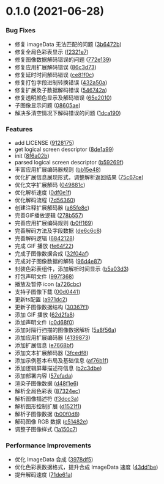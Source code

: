 # 0.1.0 (2021-06-28)


### Bug Fixes

* 修复 imageData 无法匹配的问题 ([3b6472b](https://github.com/WX-DongXing/git-viewer/commit/3b6472b8e42cbee0c7a9f9d248675d2ffc608f68))
* 修复全局色彩表显示 ([f2321e7](https://github.com/WX-DongXing/git-viewer/commit/f2321e732baa6e824d4fd8310565646cea345464))
* 修复图像数据解码错误的问题 ([772e139](https://github.com/WX-DongXing/git-viewer/commit/772e13942090c1ffbebb49bff2b7a360d14aaeb9))
* 修复应用扩展解码错误 ([86c3d73](https://github.com/WX-DongXing/git-viewer/commit/86c3d73993b09919d0570257303b96f74ec12b47))
* 修复延时时间解码错误 ([ce81f0c](https://github.com/WX-DongXing/git-viewer/commit/ce81f0cd5de6a3d4fea3c894ce11196e86107c9e))
* 修复打包字段进制转换错误 ([432a50a](https://github.com/WX-DongXing/git-viewer/commit/432a50ab72a07e104b1f3fd226d521958c280911))
* 修复扩展及子数据解码错误 ([546742a](https://github.com/WX-DongXing/git-viewer/commit/546742ab0905c89b1445d24842c9d02127d9761f))
* 修复透明颜色显示及解码错误 ([65e2010](https://github.com/WX-DongXing/git-viewer/commit/65e20106ad39df395201f3478ac7e5279b425e58))
* 子图像显示问题 ([08605ae](https://github.com/WX-DongXing/git-viewer/commit/08605ae65469076e492c3a892fa34f0f482374f0))
* 解决多清空情况下解码错误的问题 ([1dca190](https://github.com/WX-DongXing/git-viewer/commit/1dca190b0c7fea0bd8f0ea11c80cbd0cdd0413ac))


### Features

* add LICENSE ([9128175](https://github.com/WX-DongXing/git-viewer/commit/912817557c5dce9f2af7788766ee4c47343d3233))
* get logical screen descriptor ([8de1a99](https://github.com/WX-DongXing/git-viewer/commit/8de1a99dea7e0f3ee5574843c77ba5b8af343cc3))
* init ([8f6a02b](https://github.com/WX-DongXing/git-viewer/commit/8f6a02bfe47daf5446ed304e8012b8945d240bb0))
* parsed logical screen descriptor ([b59269f](https://github.com/WX-DongXing/git-viewer/commit/b59269f4f382dea04e67ab4c0f17851128f09a39))
* 丰富应用扩展编码器规则 ([bb15e48](https://github.com/WX-DongXing/git-viewer/commit/bb15e48993eb27b1a4ae657e07a18ba74bb6ec1b))
* 优化扩展信息展现形式，调整解析返回结果 ([75c67ce](https://github.com/WX-DongXing/git-viewer/commit/75c67ce923aa7a74bb5d492ec57033c032f272d1))
* 优化文字扩展解码 ([049881c](https://github.com/WX-DongXing/git-viewer/commit/049881cebf700b62dc0151813a2fa75d48b4f15f))
* 优化解析速度 ([0df0e1f](https://github.com/WX-DongXing/git-viewer/commit/0df0e1f74edccf3dfa5fef8aac0e372b35032253))
* 优化解码流程 ([7d56360](https://github.com/WX-DongXing/git-viewer/commit/7d5636029627d7ed92e5ab7a1a6a6cec670da09d))
* 创建注释扩展解码器 ([a65fe8c](https://github.com/WX-DongXing/git-viewer/commit/a65fe8c3f660519e15e2d28ea4aee7c86d5d8edf))
* 完善GIF播放逻辑 ([278b557](https://github.com/WX-DongXing/git-viewer/commit/278b557121bae1f5e46318d1fe63a12b680561b5))
* 完善应用扩展编码规则 ([b0ff169](https://github.com/WX-DongXing/git-viewer/commit/b0ff1690d99fe7650349eb1a8735e908b4686568))
* 完善解码方法及字段数据 ([de6c6c8](https://github.com/WX-DongXing/git-viewer/commit/de6c6c81dee0522c351c5b5207538cdd62521985))
* 完善解码逻辑 ([6842128](https://github.com/WX-DongXing/git-viewer/commit/6842128a6419f6ce5899b3bbc806f5b84cb6917e))
* 完成 GIF 播放 ([fe64f22](https://github.com/WX-DongXing/git-viewer/commit/fe64f22f8a2f98f79272c73d86a410d583aa708a))
* 完成子图像数据合成 ([32f04af](https://github.com/WX-DongXing/git-viewer/commit/32f04afd0f03b3fd4ef243dca5d84710d9094e33))
* 完成对子图像数据的解码 ([96d4e87](https://github.com/WX-DongXing/git-viewer/commit/96d4e873f58fa3729b0673d888be9e88eae49b59))
* 封装色彩表组件，添加解析时间显示 ([b5a03d3](https://github.com/WX-DongXing/git-viewer/commit/b5a03d39833eab473cec95dec259f286a96225bc))
* 打包声明文件 ([997f368](https://github.com/WX-DongXing/git-viewer/commit/997f3681a6566264d9dcd712181366968a6f65d2))
* 播放及暂停 icon ([a726cbc](https://github.com/WX-DongXing/git-viewer/commit/a726cbc2eea11e09e79f4ba18e32835a64c667ca))
* 支持子图像下载 ([00d0441](https://github.com/WX-DongXing/git-viewer/commit/00d044179b22d84e26b5f4a235165bc4c0e9faaa))
* 更新ts配置 ([a971dc2](https://github.com/WX-DongXing/git-viewer/commit/a971dc287d7258b00580270d45fb4921756ab9b1))
* 更新子图像数据结构 ([30367f1](https://github.com/WX-DongXing/git-viewer/commit/30367f120ccb0c96517eb5e22ef8795825752f5b))
* 添加 GIF 播放 ([62d2fa8](https://github.com/WX-DongXing/git-viewer/commit/62d2fa82ddb7dcd2ee1a4aad5e7a993472888e18))
* 添加声明文件 ([c0d68f0](https://github.com/WX-DongXing/git-viewer/commit/c0d68f0456546ee579cc40b027d81b9497273595))
* 添加对隔行扫描的图像数据解析 ([5a8f56a](https://github.com/WX-DongXing/git-viewer/commit/5a8f56ac81b821777aadca847f17ba4ecc42e576))
* 添加应用扩展编码器 ([4139873](https://github.com/WX-DongXing/git-viewer/commit/413987377191c4d9cd952d04d8db62612c4a7a18))
* 添加扩展信息 ([e7668bf](https://github.com/WX-DongXing/git-viewer/commit/e7668bf406fcde9ef56d205c4497aab79e087ef7))
* 添加文本扩展解码器 ([3fcedf8](https://github.com/WX-DongXing/git-viewer/commit/3fcedf8766231105dcaa01f8d6a280d4f6d7b6b6))
* 添加示例基本布局及基础信息 ([af76b1f](https://github.com/WX-DongXing/git-viewer/commit/af76b1fde885ffa2c4d2e90ef00d5d9a467e9b2e))
* 添加逻辑屏幕描述符信息 ([b2c3dbe](https://github.com/WX-DongXing/git-viewer/commit/b2c3dbe33671382e71a33302bbd542ef47ce2e11))
* 添加部署内容 ([57efada](https://github.com/WX-DongXing/git-viewer/commit/57efadafd20630d62c6400c32133b4f81f38ad39))
* 渲染子图像数据 ([d48f1e6](https://github.com/WX-DongXing/git-viewer/commit/d48f1e6a8245a12d795e3d7140215adc2e1b38dc))
* 解析全局色彩表 ([87324ec](https://github.com/WX-DongXing/git-viewer/commit/87324ecab07a36dd972fbde5f86f023584015dea))
* 解析图像描述符 ([f3dcc3a](https://github.com/WX-DongXing/git-viewer/commit/f3dcc3ab540df2c2acfe9ed80644921293691604))
* 解析图形控制扩展 ([d1521f1](https://github.com/WX-DongXing/git-viewer/commit/d1521f19143f60f41f4bdc7b1d97b48906192ef3))
* 解析子图像数据 ([b00f0d8](https://github.com/WX-DongXing/git-viewer/commit/b00f0d8558c97ffaa8b0c86eb1686631a9589da8))
* 解码图像 RGB 数据 ([c51482e](https://github.com/WX-DongXing/git-viewer/commit/c51482eb8992088b2831b89c5fda750e68bb99ff))
* 调整子图像样式 ([1a150c7](https://github.com/WX-DongXing/git-viewer/commit/1a150c757781523fd2a4dabab129afb0e189c195))


### Performance Improvements

* 优化 ImageData 合成 ([3978df5](https://github.com/WX-DongXing/git-viewer/commit/3978df54a54c7be1e755abff6001b05a7ee9a683))
* 优化色彩表数据格式，提升合成 ImageData 速度 ([43dd1be](https://github.com/WX-DongXing/git-viewer/commit/43dd1bef3bb74a2783bfb2f4c75d452e3fe4d763))
* 提升解码速度 ([71de61a](https://github.com/WX-DongXing/git-viewer/commit/71de61a13160e2a839221d8af4cde82420a89f1f))



